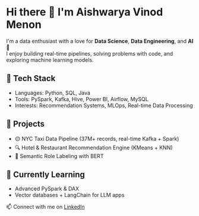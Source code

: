# Hi there 👋 I'm Aishwarya Vinod Menon

I'm a data enthusiast with a love for **Data Science**, **Data Engineering**, and **AI** 🤖  
I enjoy building real-time pipelines, solving problems with code, and exploring machine learning models.

## 🚀 Tech Stack
- Languages: Python, SQL, Java
- Tools: PySpark, Kafka, Hive, Power BI, Airflow, MySQL
- Interests: Recommendation Systems, MLOps, Real-time Data Processing

## 📌 Projects
- 🟡 NYC Taxi Data Pipeline (37M+ records, real-time Kafka + Spark)
- 🔍 Hotel & Restaurant Recommendation Engine (KMeans + KNN)
- 🧠 Semantic Role Labeling with BERT

## 🌱 Currently Learning
- Advanced PySpark & DAX
- Vector databases + LangChain for LLM apps

📫 Connect with me on [LinkedIn](www.linkedin.com/in/aishwarya-v-menon)
